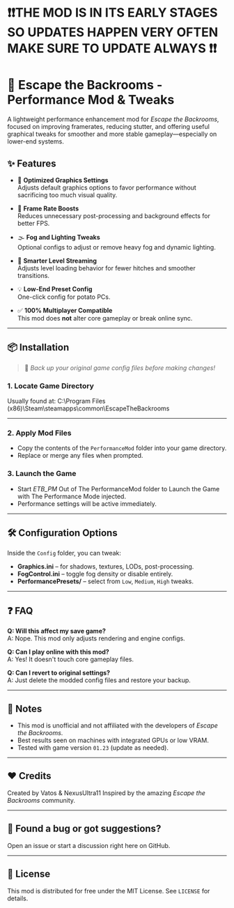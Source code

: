 
# ❗❗THE MOD IS IN ITS EARLY STAGES SO UPDATES HAPPEN VERY OFTEN MAKE SURE TO UPDATE ALWAYS ❗❗

# 🏃 Escape the Backrooms - Performance Mod & Tweaks

A lightweight performance enhancement mod for *Escape the Backrooms*, focused on improving framerates, reducing stutter, and offering useful graphical tweaks for smoother and more stable gameplay—especially on lower-end systems.

## ✨ Features

- 🔧 **Optimized Graphics Settings**  
  Adjusts default graphics options to favor performance without sacrificing too much visual quality.

- 🚀 **Frame Rate Boosts**  
  Reduces unnecessary post-processing and background effects for better FPS.

- 🌫️ **Fog and Lighting Tweaks**  
  Optional configs to adjust or remove heavy fog and dynamic lighting.

- 🧠 **Smarter Level Streaming**  
  Adjusts level loading behavior for fewer hitches and smoother transitions.

- 💡 **Low-End Preset Config**  
  One-click config for potato PCs.

- ✅ **100% Multiplayer Compatible**  
  This mod does **not** alter core gameplay or break online sync.

---

## 📦 Installation

> 🔧 *Back up your original game config files before making changes!*

### 1. Locate Game Directory
Usually found at:
C:\Program Files (x86)\Steam\steamapps\common\EscapeTheBackrooms

---

### 2. Apply Mod Files
- Copy the contents of the `PerformanceMod` folder into your game directory.
- Replace or merge any files when prompted.

### 3. Launch the Game
- Start *ETB_PM* Out of The PerformanceMod folder to Launch the Game with The Performance Mode injected.
- Performance settings will be active immediately.

---

## 🛠 Configuration Options

Inside the `Config` folder, you can tweak:
- **Graphics.ini** – for shadows, textures, LODs, post-processing.
- **FogControl.ini** – toggle fog density or disable entirely.
- **PerformancePresets/** – select from `Low`, `Medium`, `High` tweaks.

---

## ❓ FAQ

**Q: Will this affect my save game?**  
A: Nope. This mod only adjusts rendering and engine configs.

**Q: Can I play online with this mod?**  
A: Yes! It doesn't touch core gameplay files.

**Q: Can I revert to original settings?**  
A: Just delete the modded config files and restore your backup.

---

## 📢 Notes

- This mod is unofficial and not affiliated with the developers of *Escape the Backrooms*.
- Best results seen on machines with integrated GPUs or low VRAM.
- Tested with game version `01.23` (update as needed).

---

## ❤️ Credits

Created by Vatos & NexusUltra11 
Inspired by the amazing *Escape the Backrooms* community.

---

## 🐞 Found a bug or got suggestions?

Open an issue or start a discussion right here on GitHub.

---

## 📜 License

This mod is distributed for free under the MIT License. See `LICENSE` for details.

